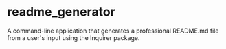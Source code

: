 # readme_generator

A command-line application that generates a professional README.md file from a user's input using the Inquirer package.
